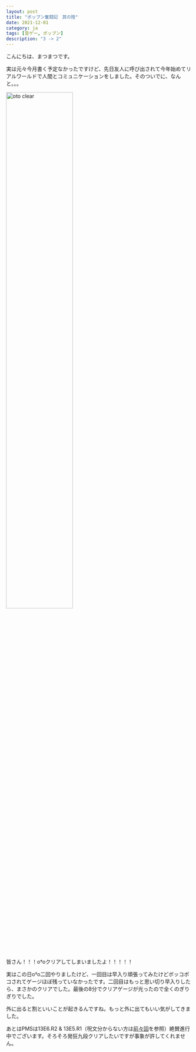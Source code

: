 ```yaml
---
layout: post
title: "ポップン奮闘記　其の陸"
date: 2021-12-01
category: ja
tags: [音ゲー, ポップン]
description: "3 -> 2"
---
```


こんにちは、まつまつです。

実は元々今月書く予定なかったですけど、先日友人に呼び出されて今年始めてリアルワールドで人間とコミュニケーションをしました。そのついでに、なんと。。。

<img style="width: 60%" src="{{ site.url }}/assets/2021-12-01/oto.jpg" alt="oto clear">

皆さん！！！o†oクリアしてしまいましたよ！！！！！

実はこの日o†o二回やりましたけど、一回目は早入り頑張ってみたけどボッコボコされてゲージほぼ残っていなかったです。二回目はもっと思い切り早入りしたら、まさかのクリアでした。最後の8分でクリアゲージが光ったので全くのぎりぎりでした。

外に出ると割といいことが起きるんですね。もっと外に出てもいい気がしてきました。

あとはPMSは13E6.R2 & 13E5.R1（呪文分からない方は[前々回](/blog/2021/09/30/popn-04.html)を参照）絶賛進行中でございます。そろそろ発狂九段クリアしたいですが事象が許してくれません。
